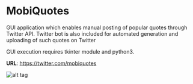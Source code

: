 # MobiQuotes
GUI application which enables manual posting of popular quotes through Twitter API.
Twitter bot is also included for automated generation and uploading of such quotes on Twitter<Br>

GUI execution requires tkinter module and python3.

<b>URL</b>: https://twitter.com/mobiquotes

![alt tag](https://raw.githubusercontent.com/fsiamp/mobiquotes/main/mobiscreenshot.png)
